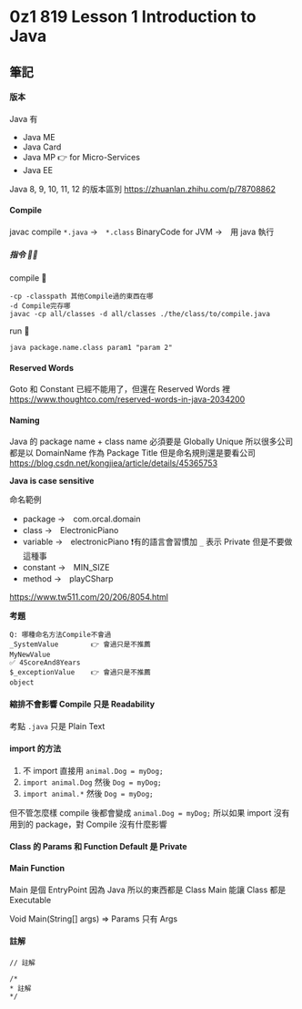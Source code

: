 # 0z1 819 Lesson 1 Introduction to Java

## 筆記

#### 版本
Java 有
- Java ME
- Java Card
- Java MP    👉 for Micro-Services
- Java EE 

Java 8, 9, 10, 11, 12  的版本區別
https://zhuanlan.zhihu.com/p/78708862

#### Compile
javac compile `*.java`  →　`*.class` BinaryCode for JVM   →　用 java 執行

##### 指令 👨‍💻
compile 🔧
```
-cp -classpath 其他Compile過的東西在哪
-d Compile完存哪
javac -cp all/classes -d all/classes ./the/class/to/compile.java
```

run 🚀
```
java package.name.class param1 "param 2"
```

#### Reserved Words
Goto 和 Constant 已經不能用了，但還在 Reserved Words 裡
https://www.thoughtco.com/reserved-words-in-java-2034200

#### Naming
Java 的 package name + class name 必須要是 Globally Unique
所以很多公司都是以 DomainName 作為 Package Title
但是命名規則還是要看公司
https://blog.csdn.net/kongjiea/article/details/45365753


**Java is case sensitive**

命名範例
- package   →　com.orcal.domain
- class     →　ElectronicPiano
- variable  →　electronicPiano  ❗有的語言會習慣加 `_` 表示 Private 但是不要做這種事
- constant  →　MIN_SIZE
- method    →　playCSharp

https://www.tw511.com/20/206/8054.html

**考題**
```
Q: 哪種命名方法Compile不會過
_SystemValue        👉 會過只是不推薦
MyNewValue
✅ 4ScoreAnd8Years
$_exceptionValue    👉 會過只是不推薦
object 
```

#### 縮排不會影響 Compile 只是 Readability
考點
`.java`  只是 Plain Text

#### import 的方法

1. 不 import  直接用 `animal.Dog = myDog;`
2. `import animal.Dog` 然後 `Dog = myDog;`
3. `import animal.*` 然後 `Dog = myDog;`

但不管怎麼樣 compile 後都會變成 `animal.Dog = myDog;` 
所以如果 import 沒有用到的 package，對 Compile 沒有什麼影響

#### Class 的 Params 和 Function Default 是 Private

#### Main Function
Main 是個 EntryPoint
因為 Java 所以的東西都是 Class
Main 能讓 Class 都是 Executable

Void Main(String[] args) => Params 只有 Args

#### 註解

```
// 註解

/*
* 註解
*/
```
